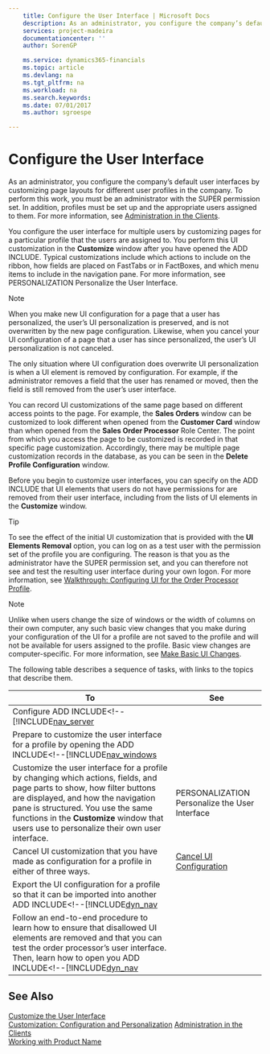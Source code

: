 ```yaml
---
    title: Configure the User Interface | Microsoft Docs
    description: As an administrator, you configure the company’s default user interfaces by customizing page layouts for different user profiles in the company. To perform this work, you must be an administrator with the SUPER permission set. In addition, profiles must be set up and the appropriate users assigned to them. For more information, see [Administration in the Clients](../administration-in-the-clients.md).
    services: project-madeira
    documentationcenter: ''
    author: SorenGP

    ms.service: dynamics365-financials
    ms.topic: article
    ms.devlang: na
    ms.tgt_pltfrm: na
    ms.workload: na
    ms.search.keywords:
    ms.date: 07/01/2017
    ms.author: sgroespe

---
```

# Configure the User Interface
As an administrator, you configure the company’s default user interfaces by customizing page layouts for different user profiles in the company. To perform this work, you must be an administrator with the SUPER permission set. In addition, profiles must be set up and the appropriate users assigned to them. For more information, see [Administration in the Clients](../administration-in-the-clients.md).  
  
 You configure the user interface for multiple users by customizing pages for a particular profile that the users are assigned to. You perform this UI customization in the **Customize** window after you have opened the ADD INCLUDE<!--[!INCLUDE[nav_windows](../../includes/dyn_nav_md.md)]-->. Typical customizations include which actions to include on the ribbon, how fields are placed on FastTabs or in FactBoxes, and which menu items to include in the navigation pane. For more information, see PERSONALIZATION Personalize the User Interface.  
  
> [!NOTE]  
>  When you make new UI configuration for a page that a user has personalized, the user’s UI personalization is preserved, and is not overwritten by the new page configuration. Likewise, when you cancel your UI configuration of a page that a user has since personalized, the user’s UI personalization is not canceled.  
>   
>  The only situation where UI configuration does overwrite UI personalization is when a UI element is removed by configuration. For example, if the administrator removes a field that the user has renamed or moved, then the field is still removed from the user’s user interface.  
  
 You can record UI customizations of the same page based on different access points to the page. For example, the **Sales Orders** window can be customized to look different when opened from the **Customer Card** window than when opened from the **Sales Order Processor** Role Center. The point from which you access the page to be customized is recorded in that specific page customization. Accordingly, there may be multiple page customization records in the database, as you can be seen in the **Delete Profile Configuration** window.  
  
 Before you begin to customize user interfaces, you can specify on the ADD INCLUDE<!--[!INCLUDE[nav_server](../../includes/nav_server_md.md)]--> that UI elements that users do not have permissions for are removed from their user interface, including from the lists of UI elements in the **Customize** window.  
  
> [!TIP]  
>  To see the effect of the initial UI customization that is provided with the **UI Elements Removal** option, you can log on as a test user with the permission set of the profile you are configuring. The reason is that you as the administrator have the SUPER permission set, and you can therefore not see and test the resulting user interface during your own logon. For more information, see [Walkthrough: Configuring UI for the Order Processor Profile](../walkthrough-configuring-ui-for-the-order-processor-profile.md).  
  
> [!NOTE]  
>  Unlike when users change the size of windows or the width of columns on their own computer, any such basic view changes that you make during your configuration of the UI for a profile are not saved to the profile and will not be available for users assigned to the profile. Basic view changes are computer-specific. For more information, see [Make Basic UI Changes](../how-to-make-basic-ui-changes.md).  
  
 The following table describes a sequence of tasks, with links to the topics that describe them.   
  
|**To**|**See**|  
|------------|-------------|  
|Configure ADD INCLUDE<!--[!INCLUDE[nav_server](../../includes/removing-elements-from-the-user-interface-according-to-permissions.md)|  
|Prepare to customize the user interface for a profile by opening the ADD INCLUDE<!--[!INCLUDE[nav_windows](../../includes/how-to-open-microsoft-dynamics-nav-in-configuration-mode.md)|  
|Customize the user interface for a profile by changing which actions, fields, and page parts to show, how filter buttons are displayed, and how the navigation pane is structured. You use the same functions in the **Customize** window that users use to personalize their own user interface.|PERSONALIZATION Personalize the User Interface|  
|Cancel UI customization that you have made as configuration for a profile in either of three ways.|[Cancel UI Configuration](../how-to-cancel-ui-configuration.md)|  
|Export the UI configuration for a profile so that it can be imported into another ADD INCLUDE<!--[!INCLUDE[dyn_nav](../../includes/how-to-export-or-import-profiles.md)|  
|Follow an end-to-end procedure to learn how to ensure that disallowed UI elements are removed and that you can test the order processor’s user interface. Then, learn how to open you ADD INCLUDE<!--[!INCLUDE[dyn_nav](../../includes/walkthrough-configuring-ui-for-the-order-processor-profile.md)|  
  
## See Also  
 [Customize the User Interface](../customize-the-user-interface.md)   
 [Customization: Configuration and Personalization](http://msdn.microsoft.com/en-us/library/jj677170(v=nav.70).aspx)   
 [Administration in the Clients](../administration-in-the-clients.md)   
 [Working with Product Name](../working-with-$-p_1-product-name-$-.md)
